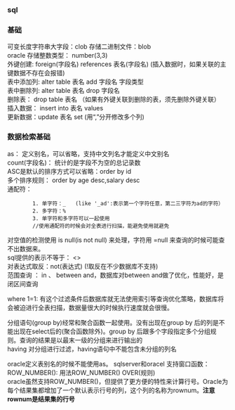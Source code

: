 ### sql

### 基础

可变长度字符串大字段：clob  存储二进制文件：blob </br>
oracle 存储整数类型：  number(3,3) </br>
外键创建:  foreign(字段名)  references 表名(字段名) (插入数据时，如果关联的主键数据不存在会报错)</br>
表中添加列: alter table 表名 add  字段名  字段类型 </br>
表中删除列: alter table 表名 drop  字段名 </br>
删除表： drop table 表名 （如果有外键关联到删除的表，须先删除外键关联）</br>
插入数据： insert into 表名 values</br>
更新数据：update 表名 set (用“,”分开修改多个列)</br>

### 数据检索基础

as： 定义别名，可以省略，支持中文列名才能定义中文别名</br>
count(字段名)： 统计的是字段不为空的总记录数</br>
ASC是默认的排序方式可以省略：order by id</br>
多个排序规则： order by age desc,salary desc</br>
通配符： 

			1. 单字符：_   (like '_ad':表示第一个字符任意，第二三字符为ad的字符）  
			2. 多字符：%   
			3. 单字符和多字符可以一起使用  
			//使用通配符的时候会对全表进行扫描，能避免使用就避免

对空值的检测使用 is null(is not null) 来处理，字符用 =null 来查询的时候可能查不出数据来。 </br>
sql提供的表示不等于： <>  </br>
对表达式取反：not(表达式) (!取反在不少数据库不支持)</br>
范围查询 ： in  、 between  and，数据库对between and做了优化，性能好，是闭区间查询</br>

where 1=1: 有这个过滤条件后数据库就无法使用索引等查询优化策略，数据库将会被迫进行全表扫描，数据量很大的时候执行速度就会很慢。</br>

分组语句(group by)经常和聚合函数一起使用。没有出现在group by 后的列是不能出现在select后的(聚合函数除外)。group by 后跟多个字段指定多个分组规则。查询的结果是以最末一级的分组来进行输出的</br>
having 对分组进行过滤，having语句中不能包含未分组的列名

oracle定义表别名的时候不能使用as。
sqlserver和oracel 支持窗口函数：ROW_NUMBER(): 用法ROW_NUMBER() OVER(规则)</br>
oracle虽然支持ROW_NUMBER()，但提供了更方便的特性来计算行号。Oracle为每个结果集都增加了一个默认表示行号的列，这个列的名称为rownum。**注意rownum是结果集的行号**</br>






